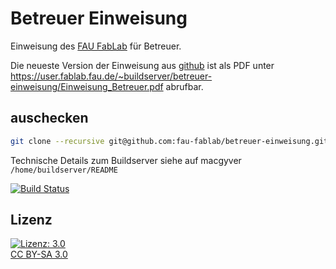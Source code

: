 Betreuer Einweisung
===================

Einweisung des [FAU FabLab](https://fablab.fau.de) für Betreuer.

Die neueste Version der Einweisung aus [github](https://github.com/fau-fablab/betreuer-einweisung) ist als PDF unter https://user.fablab.fau.de/~buildserver/betreuer-einweisung/Einweisung_Betreuer.pdf abrufbar.

auschecken
----------

```bash
git clone --recursive git@github.com:fau-fablab/betreuer-einweisung.git
```

Technische Details zum Buildserver siehe auf macgyver `/home/buildserver/README`

[![Build Status](https://user.fablab.fau.de/~buildserver/betreuer-einweisung/status.svg)](https://user.fablab.fau.de/~buildserver/betreuer-einweisung/)

Lizenz
------

[![Lizenz: 3.0](https://licensebuttons.net/l/by-sa/3.0/de/88x31.png)</br>CC BY-SA 3.0](https://creativecommons.org/licenses/by-sa/3.0/)
